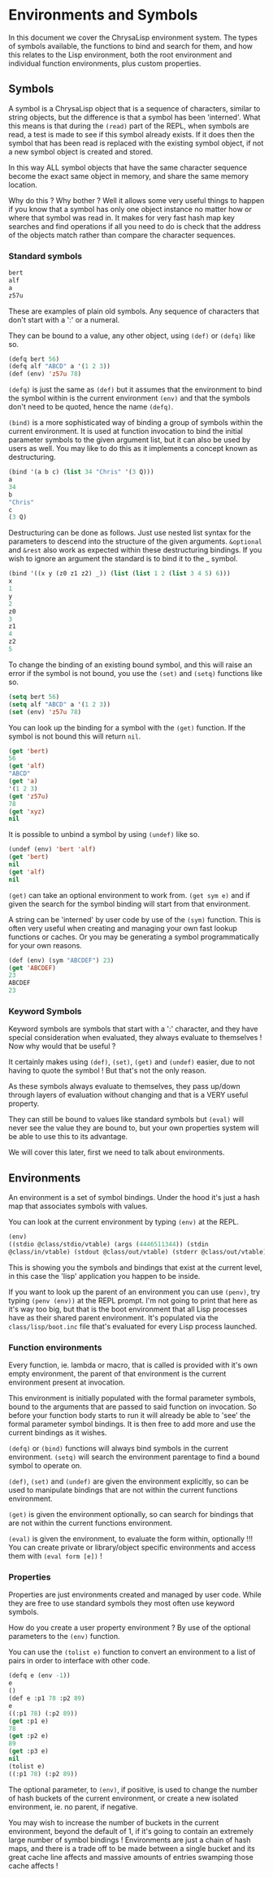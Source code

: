 # Environments and Symbols

In this document we cover the ChrysaLisp environment system. The types of
symbols available, the functions to bind and search for them, and how this
relates to the Lisp environment, both the root environment and individual
function environments, plus custom properties.

## Symbols

A symbol is a ChrysaLisp object that is a sequence of characters, similar to
string objects, but the difference is that a symbol has been 'interned'. What
this means is that during the `(read)` part of the REPL, when symbols are read,
a test is made to see if this symbol already exists. If it does then the symbol
that has been read is replaced with the existing symbol object, if not a new
symbol object is created and stored.

In this way ALL symbol objects that have the same character sequence become the
exact same object in memory, and share the same memory location.

Why do this ? Why bother ? Well it allows some very useful things to happen if
you know that a symbol has only one object instance no matter how or where that
symbol was read in. It makes for very fast hash map key searches and find
operations if all you need to do is check that the address of the objects match
rather than compare the character sequences.

### Standard symbols

```lisp
bert
alf
a
z57u
```

These are examples of plain old symbols. Any sequence of characters that don't
start with a ':' or a numeral.

They can be bound to a value, any other object, using `(def)` or `(defq)` like
so.

```lisp
(defq bert 56)
(defq alf "ABCD" a '(1 2 3))
(def (env) 'z57u 78)
```

`(defq)` is just the same as `(def)` but it assumes that the environment to
bind the symbol within is the current environment `(env)` and that the symbols
don't need to be quoted, hence the name `(defq)`.

`(bind)` is a more sophisticated way of binding a group of symbols within the
current environment. It is used at function invocation to bind the initial
parameter symbols to the given argument list, but it can also be used by users
as well. You may like to do this as it implements a concept known as
destructuring.

```lisp
(bind '(a b c) (list 34 "Chris" '(3 Q)))
a
34
b
"Chris"
c
(3 Q)
```

Destructuring can be done as follows. Just use nested list syntax for the
parameters to descend into the structure of the given arguments. `&optional`
and `&rest` also work as expected within these destructuring bindings. If you
wish to ignore an argument the standard is to bind it to the _ symbol.

```lisp
(bind '((x y (z0 z1 z2) _)) (list (list 1 2 (list 3 4 5) 6)))
x
1
y
2
z0
3
z1
4
z2
5
```

To change the binding of an existing bound symbol, and this will raise an error
if the symbol is not bound, you use the `(set)` and `(setq)` functions like so.

```lisp
(setq bert 56)
(setq alf "ABCD" a '(1 2 3))
(set (env) 'z57u 78)
```

You can look up the binding for a symbol with the `(get)` function. If the
symbol is not bound this will return `nil`.

```lisp
(get 'bert)
56
(get 'alf)
"ABCD"
(get 'a)
'(1 2 3)
(get 'z57u)
78
(get 'xyz)
nil
```

It is possible to unbind a symbol by using `(undef)` like so.

```lisp
(undef (env) 'bert 'alf)
(get 'bert)
nil
(get 'alf)
nil
```

`(get)` can take an optional environment to work from. `(get sym e)` and if
given the search for the symbol binding will start from that environment.

A string can be 'interned' by user code by use of the `(sym)` function. This is
often very useful when creating and managing your own fast lookup functions or
caches. Or you may be generating a symbol programmatically for your own
reasons.

```lisp
(def (env) (sym "ABCDEF") 23)
(get 'ABCDEF)
23
ABCDEF
23
```

### Keyword Symbols

Keyword symbols are symbols that start with a ':' character, and they have
special consideration when evaluated, they always evaluate to themselves ! Now
why would that be useful ?

It certainly makes using `(def)`, `(set)`, `(get)` and `(undef)` easier, due to
not having to quote the symbol ! But that's not the only reason.

As these symbols always evaluate to themselves, they pass up/down through
layers of evaluation without changing and that is a VERY useful property.

They can still be bound to values like standard symbols but `(eval)` will never
see the value they are bound to, but your own properties system will be able to
use this to its advantage.

We will cover this later, first we need to talk about environments.

## Environments

An environment is a set of symbol bindings. Under the hood it's just a hash map
that associates symbols with values.

You can look at the current environment by typing `(env)` at the REPL.

```lisp
(env)
((stdio @class/stdio/vtable) (args (4446511344)) (stdin
@class/in/vtable) (stdout @class/out/vtable) (stderr @class/out/vtable))
```

This is showing you the symbols and bindings that exist at the current level,
in this case the 'lisp' application you happen to be inside.

If you want to look up the parent of an environment you can use `(penv)`, try
typing `(penv (env))` at the REPL prompt. I'm not going to print that here as
it's way too big, but that is the boot environment that all Lisp processes have
as their shared parent environment. It's populated via the
`class/lisp/boot.inc` file that's evaluated for every Lisp process launched.

### Function environments

Every function, ie. lambda or macro, that is called is provided with it's own
empty environment, the parent of that environment is the current environment
present at invocation.

This environment is initially populated with the formal parameter symbols,
bound to the arguments that are passed to said function on invocation. So
before your function body starts to run it will already be able to 'see' the
formal parameter symbol bindings. It is then free to add more and use the
current bindings as it wishes.

`(defq)` or `(bind)` functions will always bind symbols in the current
environment. `(setq)` will search the environment parentage to find a bound
symbol to operate on.

`(def)`, `(set)` and `(undef)` are given the environment explicitly, so can be
used to manipulate bindings that are not within the current functions
environment.

`(get)` is given the environment optionally, so can search for bindings that
are not within the current functions environment.

`(eval)` is given the environment, to evaluate the form within, optionally !!!
You can create private or library/object specific environments and access them
with `(eval form [e])` !

### Properties

Properties are just environments created and managed by user code. While they
are free to use standard symbols they most often use keyword symbols.

How do you create a user property environment ? By use of the optional
parameters to the `(env)` function.

You can use the `(tolist e)` function to convert an environment to a list of
pairs in order to interface with other code.

```lisp
(defq e (env -1))
e
()
(def e :p1 78 :p2 89)
e
((:p1 78) (:p2 89))
(get :p1 e)
78
(get :p2 e)
89
(get :p3 e)
nil
(tolist e)
((:p1 78) (:p2 89))
```

The optional parameter, to `(env)`, if positive, is used to change the number
of hash buckets of the current environment, or create a new isolated
environment, ie. no parent, if negative.

You may wish to increase the number of buckets in the current environment,
beyond the default of 1, if it's going to contain an extremely large number of
symbol bindings ! Environments are just a chain of hash maps, and there is a
trade off to be made between a single bucket and its great cache line affects
and massive amounts of entries swamping those cache affects !
